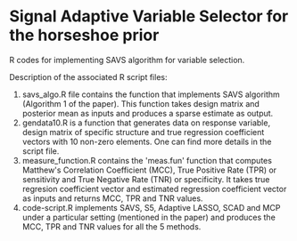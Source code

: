 # Signal Adaptive Variable Selector for the horseshoe prior
R codes for implementing SAVS algorithm for variable selection.

Description of the associated R script files:
1. savs_algo.R file contains the function that implements SAVS algorithm (Algorithm 1 of the paper). This function takes design matrix and posterior mean as inputs and produces a sparse estimate as output.
2. gendata10.R is a function that generates data on response variable, design matrix of specific structure and true regression coefficient vectors with 10 non-zero elements. One can find more details in the script file.
3. measure_function.R contains the 'meas.fun' function that computes Matthew's Correlation Coefficient (MCC), True Positive Rate (TPR) or sensitivity and True Negative Rate (TNR) or specificity. It takes true regresion coefficient vector and estimated regression coefficient vector as inputs and returns MCC, TPR and TNR values.
4. code-script.R implements SAVS, S5, Adaptive LASSO, SCAD and MCP under a particular setting (mentioned in the paper) and produces the MCC, TPR and TNR values for all the 5 methods.


